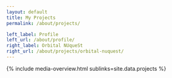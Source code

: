 ```yaml
---
layout: default
title: My Projects
permalink: /about/projects/

left_label: Profile
left_url: /about/profile/
right_label: Orbital NUqueSt
right_url: /about/projects/orbital-nuquest/
---
```


<!-- !PAGE CONTENT! -->
{% include media-overview.html sublinks=site.data.projects %}